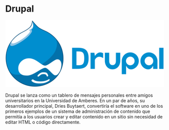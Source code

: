 # Drupal
![alt text](https://github.com/polesteban/Drupal/blob/main/article_02078_.png)

Drupal se lanza como un tablero de mensajes personales entre amigos universitarios en la Universidad de Amberes.
En un par de años, su desarrollador principal, Dries Buytaert, convertiría el software en uno de los primeros ejemplos de un sistema de administración de contenido que permitía a los usuarios crear y editar contenido en un sitio sin necesidad de editar HTML o código directamente.
